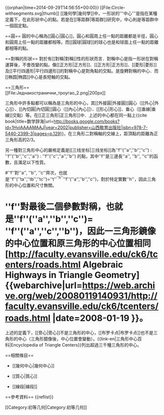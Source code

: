 {{orphan|time=2014-09-29T14:56:55+00:00}}
[[File:Circle-withsegments.svg|thumb]]
[[幾何學|幾何學]]中，一形狀的'''中心'''是指在某種定義下，在此形狀中心的點。若是在[[等距群|等距群]]研究中，中心則是等距群中一個固定點。

==圓==
圓的中心稱為[[圓心|圓心]]，圓心和圓周上任一點的距離都是半徑，圓心和圓周上任一點的距離都相等。而[[圓球|圓球]]的球心也是和球面上任一點的距離都相等的點。

==對稱的形狀==
對於有[[對稱|對稱]]性的形狀而言．對稱中心是指一形狀在對稱運算後，不會改變的點。像[[正方形|正方形]]、[[正方形|正方形]]、[[菱形|菱形]]及[[平行四邊形|平行四邊形]]的對稱中心是對角點的交點。是旋轉對稱的中心．而[[椭圆|椭圆]]中心是長短軸的交點。

==三角形==  
[[File:Једнакостранични_троугао_2.png|200px]]
<!--{{Main|Triangle centre}}-->
三角形中許多點都可以稱為是三角形的中心，其[[外接圓|外接圓]]圓心（[[外心|外心]]）、[[內切圓|內切圓]]圓心（[[內心|內心]]）、[[形心|形心]]、垂心（[[垂線|垂線]]交點）等。在[[正三角形|正三角形]]中．上述的中心都在同一點上<ref>{{cite book|title=数学辞海|url=http://books.google.com/books?id=1HviAAAAMAAJ|year=2002|publisher=山西敎育出版社|isbn=978-7-5440-2399-3|pages=p.129}}</ref>，在三角形二對稱軸的交線上，距頂點的距離為正三角形高的2/3。

另一種對三角形中心的嚴格定義是[[三线坐标|三线坐标]]為''f''(''a'',''b'',''c'') : ''f''(''b'',''c'',''a'') : ''f''(''c'',''a'',''b'') 的點，其中''f''是三邊長''a'', ''b'', ''c''的函數，且滿足以下性質。

#''f''對''a'', ''b'', ''c''齊次，也就是''f''(''ta'',''tb'',''tc'')=''t''<sup>''h''</sup>''f''(''a'',''b'',''c'')，對於特定實數''h''，因此三角形的中心位置和尺寸無關。
# ''f''對最後二個參數對稱，也就是''f''(''a'',''b'',''c'')= ''f''(''a'',''c'',''b'')，因此一三角形鏡像的中心位置和原三角形的中心位置相同<ref>[http://faculty.evansville.edu/ck6/tcenters/roads.html Algebraic Highways in Triangle Geometry] {{webarchive|url=https://web.archive.org/web/20080119140931/http://faculty.evansville.edu/ck6/tcenters/roads.html |date=2008-01-19 }}</ref>。

上述的定義下，[[旁心|旁心]]不是三角形的中心，[[布罗卡点|布罗卡点]]也不是三角形的中心（三角形鏡像後，中心位置會變動）。{{link-en|三角形中心百科|Encyclopedia of Triangle Centers}}列出超過三千種三角形的中心。

==相關條目==
* [[幾何中心|幾何中心]]
<!--* [[Centerpoint_(geometry)|Centrepoint]]-->
* [[質心|質心]]
<!--* [[Chebyshev_center|Chebyshev centre]]
* [[Fixed_points_of_isometry_groups_in_Euclidean_space|Fixed points of isometry groups in Euclidean space]]-->
* [[線段|線段]]

==參考資料==
{{reflist}}


[[Category:初等几何|Category:初等几何]]